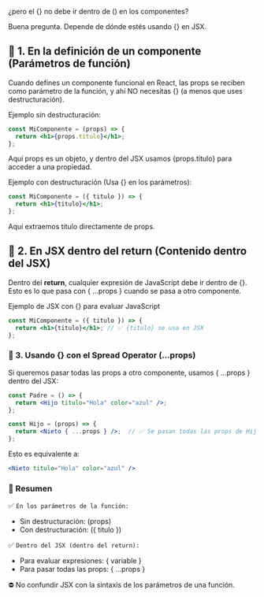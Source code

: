 ¿pero el {} no debe ir dentro de () en los componentes?

Buena pregunta. Depende de dónde estés usando {} en JSX.

## 📌 1. En la definición de un componente (Parámetros de función)
Cuando defines un componente funcional en React, las props se reciben como parámetro de la función, y ahí NO necesitas {} (a menos que uses destructuración).

Ejemplo sin destructuración:
```jsx
const MiComponente = (props) => {
  return <h1>{props.titulo}</h1>;
};
```
Aquí props es un objeto, y dentro del JSX usamos {props.titulo} para acceder a una propiedad.

Ejemplo con destructuración (Usa {} en los parámetros):
```jsx
const MiComponente = ({ titulo }) => {
  return <h1>{titulo}</h1>;
};
```
Aquí extraemos titulo directamente de props.

## 📌 2. En JSX dentro del return (Contenido dentro del JSX)
Dentro del **return**, cualquier expresión de JavaScript debe ir dentro de {}.
Esto es lo que pasa con { ...props } cuando se pasa a otro componente.

Ejemplo de JSX con {} para evaluar JavaScript
```jsx
const MiComponente = ({ titulo }) => {
  return <h1>{titulo}</h1>; // ✅ {titulo} se usa en JSX
};
```

### 📌 3. Usando {} con el Spread Operator (...props)
Si queremos pasar todas las props a otro componente, usamos { ...props } dentro del JSX:

```jsx
const Padre = () => {
  return <Hijo titulo="Hola" color="azul" />;
};

const Hijo = (props) => {
  return <Nieto { ...props } />;  // ✅ Se pasan todas las props de Hijo a Nieto
};
```

Esto es equivalente a:

```jsx
<Nieto titulo="Hola" color="azul" />
```

### 📌 Resumen
✅ `En los parámetros de la función:`
- Sin destructuración: (props)
- Con destructuración: ({ titulo })

✅ `Dentro del JSX (dentro del return):`
- Para evaluar expresiones: { variable }
- Para pasar todas las props: { ...props }

⛔ No confundir JSX con la sintaxis de los parámetros de una función.